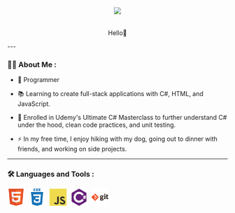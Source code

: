 <div id="header" align="center">
<img src="https://media.giphy.com/media/v1.Y2lkPTc5MGI3NjExbHJuYTVmbXFzd3h6dGNmOGc0ejMybTM2cjMxNTJ4aGJlZGwxYXEwYyZlcD12MV9pbnRlcm5hbF9naWZfYnlfaWQmY3Q9Zw/BferOKonYOspm28AiB/giphy.gif" width="100"/>


 <br> Hello👋
  </div>
  </div>
---

### :woman_technologist: About Me :

- :telescope: Programmer

- :books: Learning to create full-stack applications with C#, HTML, and JavaScript.

- :seedling: Enrolled in Udemy's Ultimate C# Masterclass to further understand C# under the hood, clean code practices, and unit testing. 

- :zap: In my free time, I enjoy hiking with my dog, going out to dinner with friends, and working on side projects.
---

### :hammer_and_wrench: Languages and Tools :
<div>
  <img src="https://github.com/devicons/devicon/blob/master/icons/html5/html5-original.svg" title="HTML5" alt="HTML" width="40" height="40"/>&nbsp;
  <img src="https://github.com/devicons/devicon/blob/master/icons/css3/css3-plain-wordmark.svg"  title="CSS3" alt="CSS" width="40" height="40"/>&nbsp;
  <img src="https://github.com/devicons/devicon/blob/master/icons/javascript/javascript-original.svg" title="JavaScript" alt="JavaScript" width="40" height="40"/>&nbsp;
  <img src="https://github.com/devicons/devicon/blob/master/icons/csharp/csharp-plain.svg" title="C#" alt="Csharp" width="40" height="40"/>&nbsp;
  <img src="https://github.com/devicons/devicon/blob/master/icons/git/git-original-wordmark.svg" title="Git" alt="Git" width="40" height="40"/>&nbsp;
</div>


<!--
**lizjaimes/lizjaimes** is a ✨ _special_ ✨ repository because its `README.md` (this file) appears on your GitHub profile.

Here are some ideas to get you started:

- 🔭 I’m currently working on ...
- 🌱 I’m currently learning ...
- 👯 I’m looking to collaborate on ...
- 🤔 I’m looking for help with ...
- 💬 Ask me about ...
- 📫 How to reach me: ...
- 😄 Pronouns: ...
- ⚡ Fun fact: ...
-->
